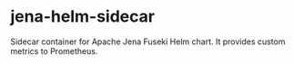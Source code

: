 # jena-helm-sidecar

Sidecar container for Apache Jena Fuseki Helm chart. It provides custom metrics to Prometheus.
